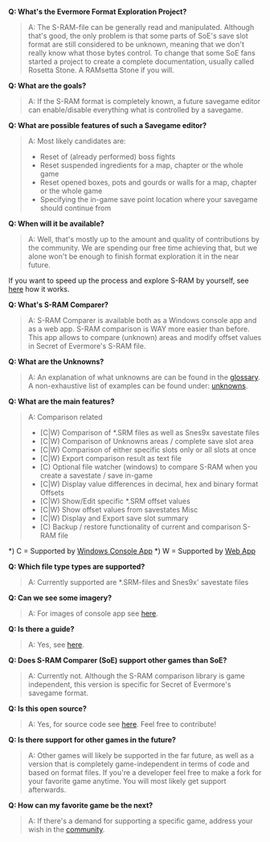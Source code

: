 **Q: What's the Evermore Format Exploration Project?**
> A: The S-RAM-file can be generally read and manipulated. Although that's good, the only problem is that some parts of SoE's save slot format are still considered to be unknown, meaning that we don't really know what those bytes control. To change that some SoE fans started a project to create a complete documentation, usually called Rosetta Stone. A RAMsetta Stone if you will.

**Q: What are the goals?**
> A: If the S-RAM format is completely known, a future savegame editor can enable/disable everything what is controlled by a savegame.

**Q: What are possible features of such a Savegame editor?**
> A: Most likely candidates are:
> * Reset of (already performed) boss fights
> * Reset suspended ingredients for a map, chapter or the whole game
> * Reset opened boxes, pots and gourds or walls for a map, chapter or the whole game
> * Specifying the in-game save point location where your savegame should continue from

**Q: When will it be available?**
> A: Well, that's mostly up to the amount and quality of contributions by the community.
We are spending our free time achieving that, but we alone won't be enough to finish format exploration it in the near future.

If you want to speed up the process and explore S-RAM by yourself, see [here](exploring) how it works.

**Q: What's S-RAM Comparer?**
> A: S-RAM Comparer is available both as a Windows console app and as a web app. S-RAM comparison is WAY more easier than before. 
> This app allows to compare (unknown) areas and modify offset values in Secret of Evermore's S-RAM file.

**Q: What are the Unknowns?**
> A: An explanation of what unknowns are can be found in the [glossary](glossary). 
> A non-exhaustive list of examples can be found under: [unknowns](unknowns).

**Q: What are the main features?**
> A: 
Comparison related
> * [C|W) Comparison of *.SRM files as well as Snes9x savestate files  
> * [C|W) Comparison of Unknowns areas / complete save slot area
> * [C|W) Comparison of either specific slots only or all slots at once
> * [C|W) Export comparison result as text file
> * [C) Optional file watcher (windows) to compare S-RAM when you create a savestate / save in-game
> * [C|W) Display value differences in decimal, hex and binary format
Offsets
> * [C|W) Show/Edit specific *.SRM offset values
> * [C|W) Show offset values from savestates
Misc
> * [C|W) Display and Export save slot summary
> * [C) Backup / restore functionality of current and comparison S-RAM file

*) C = Supported by [Windows Console App](console-app)
*) W = Supported by [Web App](comparison)

**Q: Which file type types are supported?**
> A: Currently supported are *.SRM-files and Snes9x' savestate files

**Q: Can we see some imagery?**
> A: For images of console app see [here](imagery).

**Q: Is there a guide?**
> A: Yes, see [here](guides).

**Q: Does S-RAM Comparer (SoE) support other games than SoE?**
> A: Currently not. Although the S-RAM comparison library is game independent, this version is specific for Secret of Evermore's savegame format.

**Q: Is this open source?**
> A: Yes, for source code see [here](https://github.com/CleanCodeX). Feel free to contribute!

**Q: Is there support for other games in the future?**
> A: Other games will likely be supported in the far future, as well as a version that is completely game-independent in terms of code and based on format files. If you're a developer feel free to make a fork for your favorite game anytime. You will most likely get support afterwards.

**Q: How can my favorite game be the next?**
> A: If there's a demand for supporting a specific game, address your wish in the [community](Community).
